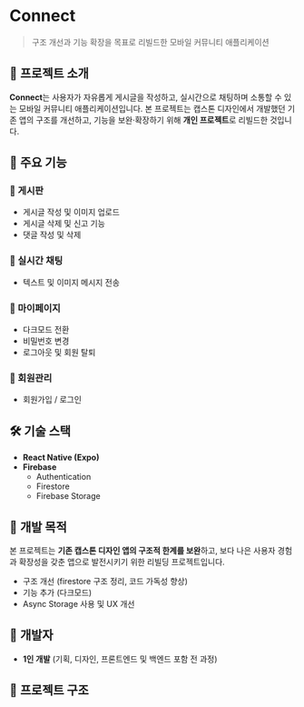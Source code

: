 # Connect

> 구조 개선과 기능 확장을 목표로 리빌드한 모바일 커뮤니티 애플리케이션

## 📌 프로젝트 소개

**Connect**는 사용자가 자유롭게 게시글을 작성하고, 실시간으로 채팅하며 소통할 수 있는 모바일 커뮤니티 애플리케이션입니다. 본 프로젝트는 캡스톤 디자인에서 개발했던 기존 앱의 구조를 개선하고, 기능을 보완·확장하기 위해 **개인 프로젝트**로 리빌드한 것입니다.

## 🚀 주요 기능

### 🔸 게시판
- 게시글 작성 및 이미지 업로드
- 게시글 삭제 및 신고 기능
- 댓글 작성 및 삭제

### 🔸 실시간 채팅
- 텍스트 및 이미지 메시지 전송

### 🔸 마이페이지
- 다크모드 전환
- 비밀번호 변경
- 로그아웃 및 회원 탈퇴

### 🔸 회원관리
- 회원가입 / 로그인

## 🛠 기술 스택

- **React Native (Expo)**
- **Firebase**
  - Authentication
  - Firestore
  - Firebase Storage

## 🎯 개발 목적

본 프로젝트는 **기존 캡스톤 디자인 앱의 구조적 한계를 보완**하고, 보다 나은 사용자 경험과 확장성을 갖춘 앱으로 발전시키기 위한 리빌딩 프로젝트입니다.

- 구조 개선 (firestore 구조 정리, 코드 가독성 향상)
- 기능 추가 (다크모드)
- Async Storage 사용 및 UX 개선

## 👤 개발자

- **1인 개발** (기획, 디자인, 프론트엔드 및 백엔드 포함 전 과정)

## 📂 프로젝트 구조

